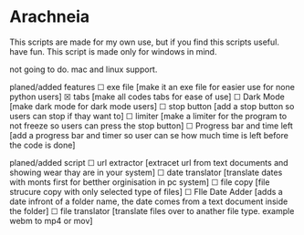 # Arachneia
This scripts are made for my own use, but if you find this scripts useful. have fun. This script is made only for windows in mind.

not going to do.
mac and linux support.

planed/added features
☐ exe file [make it an exe file for easier use for none python users]
☒ tabs [make all codes tabs for ease of use]
☐ Dark Mode [make dark mode for dark mode users]
☐ stop button [add a stop button so users can stop if thay want to]
☐ limiter [make a limiter for the program to not freeze so users can press the stop button]
☐ Progress bar and time left [add a progress bar and timer so user can se how much time is left before the code is done]

planed/added script
☐ url extractor [extracet url from text documents and showing wear thay are in your system]
☐ date translator [translate dates with monts first for betther orginisation in pc system]
☐ file copy [file strucure copy with only selected type of files]
☐ FIle Date Adder [adds a date infront of a folder name, the date comes from a text document inside the folder]
☐ file translator [translate files over to anather file type. example webm to mp4 or mov]

